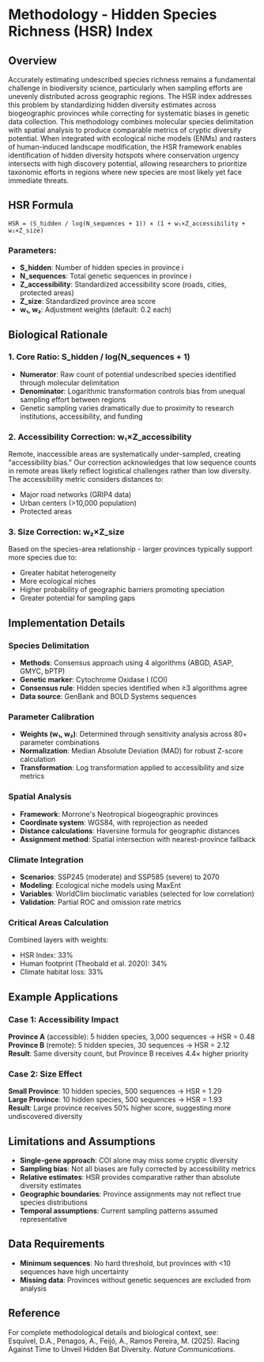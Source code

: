 # Methodology - Hidden Species Richness (HSR) Index

## Overview

Accurately estimating undescribed species richness remains a fundamental challenge in biodiversity science, particularly when sampling efforts are unevenly distributed across geographic regions. The HSR index addresses this problem by standardizing hidden diversity estimates across biogeographic provinces while correcting for systematic biases in genetic data collection. This methodology combines molecular species delimitation with spatial analysis to produce comparable metrics of cryptic diversity potential. When integrated with ecological niche models (ENMs) and rasters of human-induced landscape modification, the HSR framework enables identification of hidden diversity hotspots where conservation urgency intersects with high discovery potential, allowing researchers to prioritize taxonomic efforts in regions where new species are most likely yet face immediate threats.

## HSR Formula

```
HSR = (S_hidden / log(N_sequences + 1)) × (1 + w₁×Z_accessibility + w₂×Z_size)
```

### Parameters:
- **S_hidden**: Number of hidden species in province i
- **N_sequences**: Total genetic sequences in province i  
- **Z_accessibility**: Standardized accessibility score (roads, cities, protected areas)
- **Z_size**: Standardized province area score
- **w₁, w₂**: Adjustment weights (default: 0.2 each)

## Biological Rationale

### 1. Core Ratio: S_hidden / log(N_sequences + 1)
- **Numerator**: Raw count of potential undescribed species identified through molecular delimitation
- **Denominator**: Logarithmic transformation controls bias from unequal sampling effort between regions
- Genetic sampling varies dramatically due to proximity to research institutions, accessibility, and funding

### 2. Accessibility Correction: w₁×Z_accessibility  
Remote, inaccessible areas are systematically under-sampled, creating "accessibility bias." Our correction acknowledges that low sequence counts in remote areas likely reflect logistical challenges rather than low diversity. The accessibility metric considers distances to:
- Major road networks (GRIP4 data)
- Urban centers (>10,000 population)
- Protected areas

### 3. Size Correction: w₂×Z_size
Based on the species-area relationship - larger provinces typically support more species due to:
- Greater habitat heterogeneity
- More ecological niches
- Higher probability of geographic barriers promoting speciation
- Greater potential for sampling gaps

## Implementation Details

### Species Delimitation
- **Methods**: Consensus approach using 4 algorithms (ABGD, ASAP, GMYC, bPTP)
- **Genetic marker**: Cytochrome Oxidase I (COI) 
- **Consensus rule**: Hidden species identified when ≥3 algorithms agree
- **Data source**: GenBank and BOLD Systems sequences

### Parameter Calibration
- **Weights (w₁, w₂)**: Determined through sensitivity analysis across 80+ parameter combinations
- **Normalization**: Median Absolute Deviation (MAD) for robust Z-score calculation
- **Transformation**: Log transformation applied to accessibility and size metrics

### Spatial Analysis
- **Framework**: Morrone's Neotropical biogeographic provinces
- **Coordinate system**: WGS84, with reprojection as needed
- **Distance calculations**: Haversine formula for geographic distances
- **Assignment method**: Spatial intersection with nearest-province fallback

### Climate Integration
- **Scenarios**: SSP245 (moderate) and SSP585 (severe) to 2070
- **Modeling**: Ecological niche models using MaxEnt
- **Variables**: WorldClim bioclimatic variables (selected for low correlation)
- **Validation**: Partial ROC and omission rate metrics

### Critical Areas Calculation
Combined layers with weights:
- HSR Index: 33%
- Human footprint (Theobald et al. 2020): 34% 
- Climate habitat loss: 33%

## Example Applications

### Case 1: Accessibility Impact
**Province A** (accessible): 5 hidden species, 3,000 sequences → HSR = 0.48  
**Province B** (remote): 5 hidden species, 30 sequences → HSR = 2.12  
**Result**: Same diversity count, but Province B receives 4.4× higher priority

### Case 2: Size Effect  
**Small Province**: 10 hidden species, 500 sequences → HSR = 1.29  
**Large Province**: 10 hidden species, 500 sequences → HSR = 1.93  
**Result**: Large province receives 50% higher score, suggesting more undiscovered diversity

## Limitations and Assumptions

- **Single-gene approach**: COI alone may miss some cryptic diversity
- **Sampling bias**: Not all biases are fully corrected by accessibility metrics
- **Relative estimates**: HSR provides comparative rather than absolute diversity estimates  
- **Geographic boundaries**: Province assignments may not reflect true species distributions
- **Temporal assumptions**: Current sampling patterns assumed representative

## Data Requirements

- **Minimum sequences**: No hard threshold, but provinces with <10 sequences have high uncertainty
- **Missing data**: Provinces without genetic sequences are excluded from analysis

## Reference

For complete methodological details and biological context, see:  
Esquivel, D.A., Penagos, A., Feijó, A., Ramos Pereira, M. (2025). Racing Against Time to Unveil Hidden Bat Diversity. *Nature Communications*.

